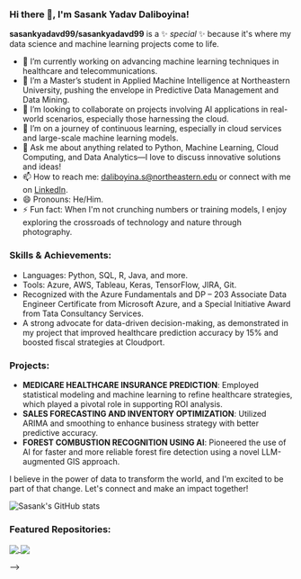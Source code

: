 ### Hi there 👋, I'm Sasank Yadav Daliboyina!

**sasankyadavd99/sasankyadavd99** is a ✨ _special_ ✨ because it's where my data science and machine learning projects come to life.

- 🔭 I’m currently working on advancing machine learning techniques in healthcare and telecommunications.
- 🌱 I’m a Master’s student in Applied Machine Intelligence at Northeastern University, pushing the envelope in Predictive Data Management and Data Mining.
- 👯 I’m looking to collaborate on projects involving AI applications in real-world scenarios, especially those harnessing the cloud.
- 🤔 I’m on a journey of continuous learning, especially in cloud services and large-scale machine learning models.
- 💬 Ask me about anything related to Python, Machine Learning, Cloud Computing, and Data Analytics—I love to discuss innovative solutions and ideas!
- 📫 How to reach me: daliboyina.s@northeastern.edu or connect with me on [LinkedIn](Your-LinkedIn-Profile-URL).
- 😄 Pronouns: He/Him.
- ⚡ Fun fact: When I'm not crunching numbers or training models, I enjoy exploring the crossroads of technology and nature through photography.

### Skills & Achievements:
- Languages: Python, SQL, R, Java, and more.
- Tools: Azure, AWS, Tableau, Keras, TensorFlow, JIRA, Git.
- Recognized with the Azure Fundamentals and DP – 203 Associate Data Engineer Certificate from Microsoft Azure, and a Special Initiative Award from Tata Consultancy Services.
- A strong advocate for data-driven decision-making, as demonstrated in my project that improved healthcare prediction accuracy by 15% and boosted fiscal strategies at Cloudport.

### Projects:
- **MEDICARE HEALTHCARE INSURANCE PREDICTION**: Employed statistical modeling and machine learning to refine healthcare strategies, which played a pivotal role in supporting ROI analysis.
- **SALES FORECASTING AND INVENTORY OPTIMIZATION**: Utilized ARIMA and smoothing to enhance business strategy with better predictive accuracy.
- **FOREST COMBUSTION RECOGNITION USING AI**: Pioneered the use of AI for faster and more reliable forest fire detection using a novel LLM-augmented GIS approach.

I believe in the power of data to transform the world, and I'm excited to be part of that change. Let's connect and make an impact together!

<!-- You can add your GitHub stats card if you like -->

![Sasank's GitHub stats](https://github-readme-stats.vercel.app/api?username=sasankyadavd99&show_icons=true&theme=radical)

<!-- Add some of your best projects as pinned repos below -->

### Featured Repositories:
<!-- GitHub Repos -->
<a href="link-to-your-repo-1">
  <img align="center" src="https://github-readme-stats.vercel.app/api/pin/?username=sasankyadavd99&repo=repo-name-1&theme=light" />
</a>
<a href="link-to-your-repo-2">
  <img align="center" src="https://github-readme-stats.vercel.app/api/pin/?username=sasankyadavd99&repo=repo-name-2&theme=light" />
</a>


-->
